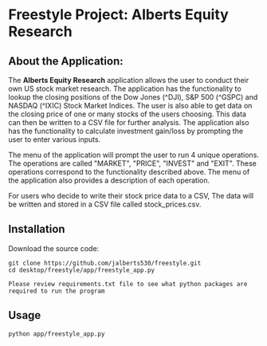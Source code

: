 # Freestyle Project: Alberts Equity Research

## About the Application:
The **Alberts Equity Research** application allows the user to conduct their own US stock market research.  The application has the functionality to lookup the closing positions of the Dow Jones (^DJI), S&P 500 (^GSPC) and NASDAQ (^IXIC) Stock Market Indices.  The user is also able to get data on the closing price of one or many stocks of the users choosing.  This data can then be written to a CSV file for further analysis.  The application also has the functionality to calculate investment gain/loss by prompting the user to enter various inputs.  

The menu of the application will prompt the user to run 4 unique operations.  The operations are called "MARKET", "PRICE", "INVEST" and "EXIT".  These operations correspond to the functionality described above.  The menu of the application also provides a description of each operation.

For users who decide to write their stock price data to a CSV, The data will be written and stored in a CSV file called stock_prices.csv.


## Installation

Download the source code:

```shell
git clone https://github.com/jalberts530/freestyle.git
cd desktop/freestyle/app/freestyle_app.py

Please review requirements.txt file to see what python packages are required to run the program
```
## Usage

```shell
python app/freestyle_app.py
```
